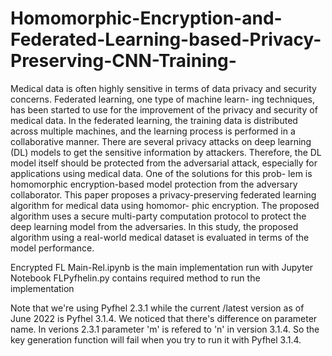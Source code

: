 # Homomorphic-Encryption-and-Federated-Learning-based-Privacy-Preserving-CNN-Training-
Medical data is often highly sensitive in terms of data privacy and security concerns. Federated learning, one type of machine learn- ing techniques, has been started to use for the improvement of the privacy and security of medical data. In the federated learning, the training data is distributed across multiple machines, and the learning process is performed in a collaborative manner. There are several privacy attacks on deep learning (DL) models to get the sensitive information by attackers. Therefore, the DL model itself should be protected from the adversarial attack, especially for applications using medical data. One of the solutions for this prob- lem is homomorphic encryption-based model protection from the adversary collaborator. This paper proposes a privacy-preserving federated learning algorithm for medical data using homomor- phic encryption. The proposed algorithm uses a secure multi-party computation protocol to protect the deep learning model from the adversaries. In this study, the proposed algorithm using a real-world medical dataset is evaluated in terms of the model performance.

Encrypted FL Main-Rel.ipynb is the main implementation run with Jupyter Notebook
FLPyfhelin.py contains required method to run the implementation

Note that we're using Pyfhel 2.3.1 while the current /latest version as of June 2022 is Pyfhel 3.1.4. We noticed that there's difference on parameter name. In verions 2.3.1 parameter 'm' is refered to 'n' in version 3.1.4. So the key generation function will fail when you try to run it with Pyfhel 3.1.4.
